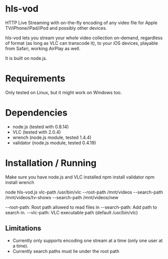 hls-vod
=======

HTTP Live Streaming with on-the-fly encoding of any video file for Apple TV/iPhone/iPad/iPod and possibly other devices.

hls-vod lets you stream your whole video collection on-demand, regardless of format (as long as VLC can transcode it), to your iOS devices, playable from Safari, working AirPlay as well.

It is built on node.js.

Requirements
============
Only tested on Linux, but it might work on Windows too.

Dependencies
============
- node.js (tested with 0.8.14)
- VLC (tested with 2.0.4)
- wrench (node.js module, tested 1.4.4)
- validator (node.js module, tested 0.4.19)

Installation / Running
============
Make sure you have node.js and VLC installed
npm install validator
npm install wrench

node hls-vod.js vlc-path /usr/bin/vlc --root-path /mnt/videos --search-path /mnt/videos/tv-shows --search-path /mnt/videos/new

--root-path: Root path allowed to read files in
--search-path: Add path to search in.
--vlc-path: VLC executable path (default /usr/bin/vlc)

Limitations
-----------
- Currently only supports encoding one stream at a time (only one user at a time).
- Currently search paths must lie under the root path
